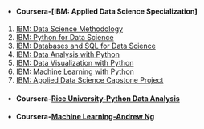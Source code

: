- #### Coursera-[IBM: Applied Data Science Specialization]
1. [IBM: Data Science Methodology](./IBM_Data%20Science/Data%20Science%20Methodology)
2. [IBM: Python for Data Science](./IBM_Data%20Science/Python%20for%20Data%20Science%20and%20AI)
3. [IBM: Databases and SQL for Data Science](./IBM_Data%20Science/IBM%20-%20Databases%20and%20SQL%20for%20Data%20Science)
4. [IBM: Data Analysis with Python](./IBM_Data%20Science/Data%20Analysis%20with%20Python)
5. [IBM: Data Visualization with Python](./IBM_Data%20Science/Data%20Visulazation%20with%20Python)
6. [IBM: Machine Learning with Python](./IBM_Data%20Science/Machine%20Learning%20With%20Python)
7. [IBM: Applied Data Science Capstone Project](./IBM_Data%20Science/Applied%20Data%20Science%20Caspstone)

- #### Coursera-[Rice University-Python Data Analysis](./Rice%20University-Python%20Data%20Analysis)


- #### Coursera-[Machine Learning-Andrew Ng](./Andrew%20Ng_Machine%20Learning)
